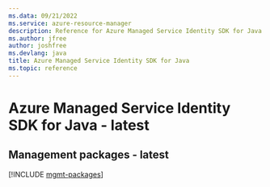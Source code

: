```yaml
---
ms.data: 09/21/2022
ms.service: azure-resource-manager
description: Reference for Azure Managed Service Identity SDK for Java
ms.author: jfree
author: joshfree
ms.devlang: java
title: Azure Managed Service Identity SDK for Java
ms.topic: reference
---
```

# Azure Managed Service Identity SDK for Java - latest

## Management packages - latest
[!INCLUDE [mgmt-packages](managed-service-identity-mgmt-index.md)]